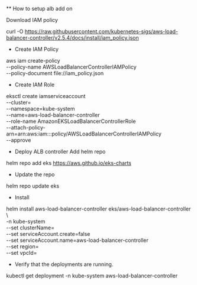 ** How to setup alb add on

Download IAM policy

curl -O https://raw.githubusercontent.com/kubernetes-sigs/aws-load-balancer-controller/v2.5.4/docs/install/iam_policy.json

* Create IAM Policy

aws iam create-policy \
    --policy-name AWSLoadBalancerControllerIAMPolicy \
    --policy-document file://iam_policy.json

* Create IAM Role

eksctl create iamserviceaccount \
  --cluster=<your-cluster-name> \
  --namespace=kube-system \
  --name=aws-load-balancer-controller \
  --role-name AmazonEKSLoadBalancerControllerRole \
  --attach-policy-arn=arn:aws:iam::<your-aws-account-id>:policy/AWSLoadBalancerControllerIAMPolicy \
  --approve

* Deploy ALB controller
Add helm repo

helm repo add eks https://aws.github.io/eks-charts

* Update the repo

helm repo update eks

* Install

helm install aws-load-balancer-controller eks/aws-load-balancer-controller \            
  -n kube-system \
  --set clusterName=<your-cluster-name> \
  --set serviceAccount.create=false \
  --set serviceAccount.name=aws-load-balancer-controller \
  --set region=<region> \
  --set vpcId=<your-vpc-id>

* Verify that the deployments are running.

kubectl get deployment -n kube-system aws-load-balancer-controller
